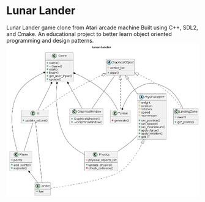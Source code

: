 # Lunar Lander
Lunar Lander game clone from Atari arcade machine
Built using C++, SDL2, and Cmake.
An educational project to better learn object oriented programming and design patterns.
![Class diagram for the program](lunar-lander.png "Class diagram")
